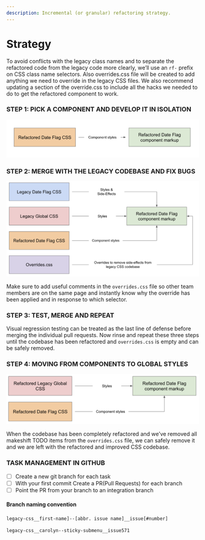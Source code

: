 ```yaml
---
description: Incremental (or granular) refactoring strategy.
---
```


# Strategy

To avoid conflicts with the legacy class names and to separate the refactored code from the legacy code more clearly, we’ll use an `rf-` prefix on CSS class name selectors. Also overrides.css file will be created to add anything we need to override in the legacy CSS files. We also recommend updating a section of the override.css to include all the hacks we needed to do to get the refactored component to work. 

### STEP 1: PICK A COMPONENT AND DEVELOP IT IN ISOLATION

![Building refactored Date Flag component CSS and Markup in isolation.](../../../.gitbook/assets/screen-shot-2021-08-10-at-9.53.04-am.png)

### STEP 2: MERGE WITH THE LEGACY CODEBASE AND FIX BUGS

![We are adding overrides.css to override the legacy styles.](../../../.gitbook/assets/screen-shot-2021-08-10-at-9.53.17-am.png)

Make sure to add useful comments in the `overrides.css` file so other team members are on the same page and instantly know why the override has been applied and in response to which selector.

### STEP 3: TEST, MERGE AND REPEAT

Visual regression testing can be treated as the last line of defense before merging the individual pull requests. Now rinse and repeat these three steps until the codebase has been refactored and `overrides.css` is empty and can be safely removed.

### STEP 4: MOVING FROM COMPONENTS TO GLOBAL STYLES

![Removing legacy global styles and overrides.css once the codebase has been completely refactored.](../../../.gitbook/assets/screen-shot-2021-08-10-at-9.53.35-am.png)

When the codebase has been completely refactored and we’ve removed all makeshift TODO items from the `overrides.css` file, we can safely remove it and we are left with the refactored and improved CSS codebase.

### TASK MANAGEMENT IN GITHUB

* [ ] Create a new git branch for each task
* [ ] With your first commit Create a PR\(Pull Requests\) for each branch
* [ ] Point the PR from your branch to an integration branch

#### Branch naming convention 

`legacy-css__first-name]--[abbr. issue name]__issue[#number]` 

 `legacy-css__carolyn--sticky-submenu__issue571`

